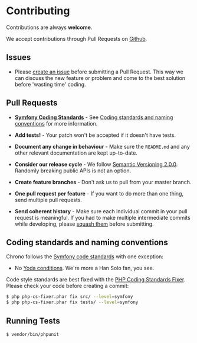 # Contributing

Contributions are always **welcome**.

We accept contributions through Pull Requests on [Github](https://github.com/accompli/chrono).


## Issues

- Please [create an issue](https://github.com/accompli/chrono/issues/new) before submitting a Pull Request. This way we can discuss the new feature or problem and come to the best solution before 'wasting time' coding.


## Pull Requests

- **[Symfony Coding Standards](http://symfony.com/doc/current/contributing/code/standards.html)** - See [Coding standards and naming conventions](#coding-standards-and-naming-conventions) for more information.

- **Add tests!** - Your patch won't be accepted if it doesn't have tests.

- **Document any change in behaviour** - Make sure the `README.md` and any other relevant documentation are kept up-to-date.

- **Consider our release cycle** - We follow [Semantic Versioning 2.0.0](http://semver.org/). Randomly breaking public APIs is not an option.

- **Create feature branches** - Don't ask us to pull from your master branch.

- **One pull request per feature** - If you want to do more than one thing, send multiple pull requests.

- **Send coherent history** - Make sure each individual commit in your pull request is meaningful. If you had to make multiple intermediate commits while developing, please [squash them](http://www.git-scm.com/book/en/v2/Git-Tools-Rewriting-History#Changing-Multiple-Commit-Messages) before submitting.


## Coding standards and naming conventions

Chrono follows the [Symfony code standards](http://symfony.com/doc/current/contributing/code/standards.html) with one exception:

- No [Yoda conditions](https://en.wikipedia.org/wiki/Yoda_conditions). We're more a Han Solo fan, you see.

Code style standards are best fixed with the [PHP Coding Standards Fixer](http://cs.sensiolabs.org/).
Please check your code before creating a commit:

``` bash
$ php php-cs-fixer.phar fix src/ --level=symfony
$ php php-cs-fixer.phar fix tests/ --level=symfony
```


## Running Tests

``` bash
$ vendor/bin/phpunit
```
